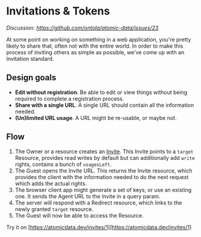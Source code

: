 # Invitations & Tokens

_Discussion: https://github.com/ontola/atomic-data/issues/23_

At some point on working on something in a web application, you're pretty likely to share that, often not with the entire world.
In order to make this process of inviting others as simple as possible, we've come up with an Invitation standard.

## Design goals

- **Edit without registration**. Be able to edit or view things without being required to complete a registration process.
- **Share with a single URL**. A single URL should contain all the information needed.
- **(Un)limited URL usage**. A URL might be re-usable, or maybe not.

## Flow

1. The Owner or a resource creates an [Invite](https://atomicdata.dev/classes/Invite). This Invite points to a `target` Resource, provides read writes by default but can additionally add `write` rights, contains a bunch of `usagesLeft`.
1. The Guest opens the Invite URL. This returns the Invite resource, which provides the client with the information needed to do the next request which adds the actual rights.
1. The browser client app might generate a set of keys, or use an existing one. It sends the Agent URL to the Invite in a query param.
1. The server will respond with a Redirect resource, which links to the newly granted `target` resource.
1. The Guest will now be able to access the Resource.

Try it on [https://atomicdata.dev/invites/1](https://atomicdata.dev/invites/1)
